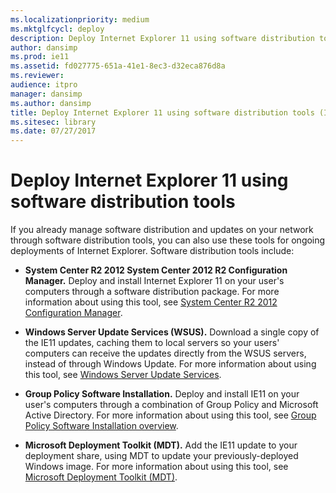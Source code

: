 ```yaml
---
ms.localizationpriority: medium
ms.mktglfcycl: deploy
description: Deploy Internet Explorer 11 using software distribution tools
author: dansimp
ms.prod: ie11
ms.assetid: fd027775-651a-41e1-8ec3-d32eca876d8a
ms.reviewer: 
audience: itpro
manager: dansimp
ms.author: dansimp
title: Deploy Internet Explorer 11 using software distribution tools (Internet Explorer 11 for IT Pros)
ms.sitesec: library
ms.date: 07/27/2017
---
```



# Deploy Internet Explorer 11 using software distribution tools
If you already manage software distribution and updates on your network through software distribution tools, you can also use these tools for ongoing deployments of Internet Explorer. Software distribution tools include:

-   **System Center R2 2012 System Center 2012 R2 Configuration Manager.** Deploy and install Internet Explorer 11 on your user's computers through a software distribution package. For more information about using this tool, see [System Center R2 2012 Configuration Manager](https://go.microsoft.com/fwlink/p/?LinkID=276664).

-   **Windows Server Update Services (WSUS).** Download a single copy of the IE11 updates, caching them to local servers so your users' computers can receive the updates directly from the WSUS servers, instead of through Windows Update. For more information about using this tool, see [Windows Server Update Services](https://go.microsoft.com/fwlink/p/?LinkID=276790).

-   **Group Policy Software Installation.** Deploy and install IE11 on your user's computers through a combination of Group Policy and Microsoft Active Directory. For more information about using this tool, see [Group Policy Software Installation overview](https://go.microsoft.com/fwlink/p/?LinkId=296365).

-   **Microsoft Deployment Toolkit (MDT).** Add the IE11 update to your deployment share, using MDT to update your previously-deployed Windows image. For more information about using this tool, see [Microsoft Deployment Toolkit (MDT)](https://go.microsoft.com/fwlink/p/?LinkID=331148).

 

 



